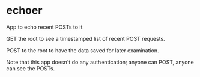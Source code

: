 # echoer
App to echo recent POSTs to it

GET the root to see a timestamped list of recent POST requests.

POST to the root to have the data saved for later examination.

Note that this app doesn't do any authentication; anyone can POST, anyone
can see the POSTs.
